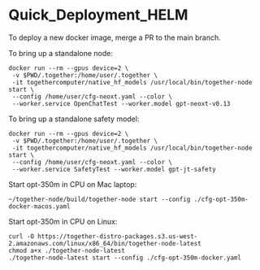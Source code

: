 # Quick_Deployment_HELM

To deploy a new docker image, merge a PR to the main branch.

To bring up a standalone node:

```console
docker run --rm --gpus device=2 \
 -v $PWD/.together:/home/user/.together \
 -it togethercomputer/native_hf_models /usr/local/bin/together-node start \
 --config /home/user/cfg-neoxt.yaml --color \
 --worker.service OpenChatTest --worker.model gpt-neoxt-v0.13
```

To bring up a standalone safety model:

```console
docker run --rm --gpus device=2 \
 -v $PWD/.together:/home/user/.together \
 -it togethercomputer/native_hf_models /usr/local/bin/together-node start \
 --config /home/user/cfg-neoxt.yaml --color \
 --worker.service SafetyTest --worker.model gpt-jt-safety
```

Start opt-350m in CPU on Mac laptop:

```console
~/together-node/build/together-node start --config ./cfg-opt-350m-docker-macos.yaml
```

Start opt-350m in CPU on Linux:

```console
curl -O https://together-distro-packages.s3.us-west-2.amazonaws.com/linux/x86_64/bin/together-node-latest
chmod a+x ./together-node-latest
./together-node-latest start --config ./cfg-opt-350m-docker.yaml
```
